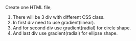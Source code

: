 Create one HTML file,
1) There will be 3 div with different CSS class.
2) In first div need to use gradient(linear).
3) And for second div use gradient(radial) for circle shape.
4) And last div use gradient(radial) for ellipse shape.

